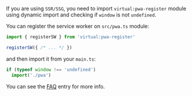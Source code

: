 If you are using `SSR/SSG`, you need to import `virtual:pwa-register` module using dynamic import and checking if `window` is not `undefined`.

You can register the service worker on `src/pwa.ts` module:

```ts
import { registerSW } from 'virtual:pwa-register'

registerSW({ /* ... */ })
```

and then import it from your `main.ts`:

```ts
if (typeof window !== 'undefined')
  import('./pwa')
```

You can see the [FAQ](/guide/faq#navigator-window-is-undefined) entry for more info.
